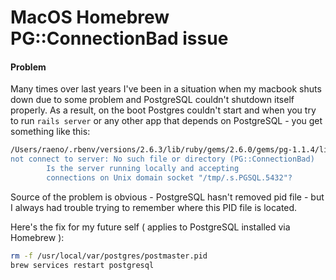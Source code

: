 # MacOS Homebrew PG::ConnectionBad issue

#### Problem

Many times over last years I've been in a situation when my macbook shuts down due to some problem and PostgreSQL couldn't shutdown itself properly. As a result, on the boot Postgres couldn't start and when you try to run `rails server` or any other app that depends on PostgreSQL - you get something like this:
```bash
/Users/raeno/.rbenv/versions/2.6.3/lib/ruby/gems/2.6.0/gems/pg-1.1.4/lib/pg.rb:56:in `initialize': could
not connect to server: No such file or directory (PG::ConnectionBad)
        Is the server running locally and accepting
        connections on Unix domain socket "/tmp/.s.PGSQL.5432"?
```

Source of the problem is obvious -  PostgreSQL hasn't removed pid file - but I always had trouble trying to remember where this PID file is located.

Here's the fix for my future self ( applies to PostgreSQL installed via Homebrew ):

```bash
rm -f /usr/local/var/postgres/postmaster.pid
brew services restart postgresql
```

